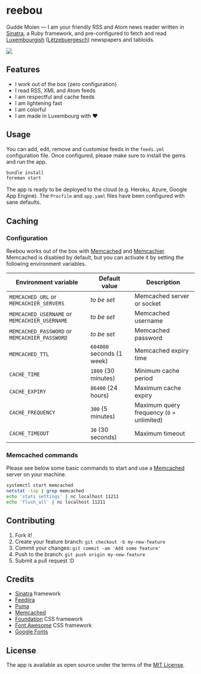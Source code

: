 # reebou

Gudde Moien &mdash; I am your friendly RSS and Atom news reader written in [Sinatra](http://www.sinatrarb.com/), a Ruby framework, and pre-configured to fetch and read [Luxembourgish](https://en.wikipedia.org/wiki/Luxembourgish) ([Lëtzebuergesch](https://lb.wikipedia.org/wiki/L%C3%ABtzebuergesch)) newspapers and tabloids.

<img src="https://github.com/schopenhauer/reebou/blob/main/public/images/screenshot-sm.png">

## Features

- I work out of the box (zero configuration)
- I read RSS, XML and Atom feeds
- I am respectful and cache feeds
- I am lightening fast
- I am colorful
- I am made in Luxembourg with :heart:

## Usage

You can add, edit, remove and customise feeds in the `feeds.yml` configuration file. Once configured, please make sure to install the gems and run the app.

```sh
bundle install
foreman start
```

The app is ready to be deployed to the cloud (e.g. Heroku, Azure, Google App Engine). The `Procfile` and `app.yaml` files have been configured with sane defaults.

## Caching

### Configuration

Reebou works out of the box with [Memcached](https://memcached.org/) and [Memcachier](https://www.memcachier.com/). Memcached is disabled by default, but you can activate it by setting the following environment variables.

| Environment variable | Default value | Description |
|-----------| --------------|-------------|
| `MEMCACHED_URL` or `MEMCACHIER_SERVERS` | _to be set_ | Memcached server or socket |
| `MEMCACHED_USERNAME` or `MEMCACHIER_USERNAME` | _to be set_ | Memcached username |
| `MEMCACHED_PASSWORD` or `MEMCACHIER_PASSWORD` | _to be set_ | Memcached password |
| `MEMCACHED_TTL` | `604800` seconds (1 week) | Memcached expiry time |
| `CACHE_TIME` | `1800` (30 minutes) | Minimum cache period |
| `CACHE_EXPIRY` | `86400` (24 hours) | Maximum cache expiry |
| `CACHE_FREQUENCY` | `300` (5 minutes) | Maximum query frequency (`0` = unlimited) |
| `CACHE_TIMEOUT` | `30` (30 seconds) | Maximum timeout |

### Memcached commands

Please see below some basic commands to start and use a [Memcached](https://memcached.org/) server on your machine.

```sh
systemctl start memcached
netstat -tap | grep memcached
echo 'stats settings' | nc localhost 11211
echo 'flush_all' | nc localhost 11211
```

## Contributing

1. Fork it!
2. Create your feature branch: `git checkout -b my-new-feature`
3. Commit your changes: `git commit -am 'Add some feature'`
4. Push to the branch: `git push origin my-new-feature`
5. Submit a pull request :D

## Credits

- [Sinatra](http://www.sinatrarb.com/) framework
- [Feedjira](http://feedjira.com/)
- [Puma](http://puma.io/)
- [Memcached](https://memcached.org/)
- [Foundation](http://foundation.zurb.com/) CSS framework
- [Font Awesome](https://fontawesome.com/) CSS framework
- [Google Fonts](https://fonts.google.com/)

## License

The app is available as open source under the terms of the [MIT License](http://opensource.org/licenses/MIT).
